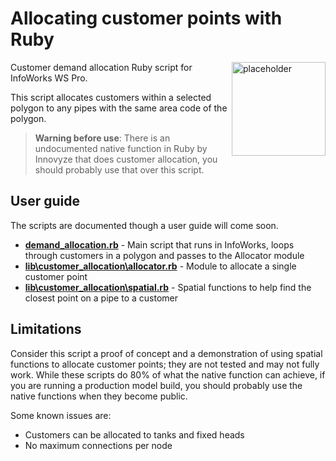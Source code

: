 # Allocating customer points with Ruby

<img src="https://raw.githubusercontent.com/modelcreate/infoworks-ruby-scripts/master/imgs/CustomerAllocation.png" alt="placeholder" height="150" align="right"/>

Customer demand allocation Ruby script for InfoWorks WS Pro.

This script allocates customers within a selected polygon to any pipes with the same area code of the polygon.

> **Warning before use**: There is an undocumented native function in Ruby by Innovyze that does customer allocation, you should probably use that over this script.

## User guide

The scripts are documented though a user guide will come soon.

- **[demand_allocation.rb](https://github.com/modelcreate/infoworks-ruby-scripts/blob/master/scripts/demand_allocation/demand_allocation.rb)** - Main script that runs in InfoWorks, loops through customers in a polygon and passes to the Allocator module
- **[lib\customer_allocation\allocator.rb](https://github.com/modelcreate/infoworks-ruby-scripts/blob/master/scripts/demand_allocation/lib/customer_allocation/allocator.rb)** - Module to allocate a single customer point
- **[lib\customer_allocation\spatial.rb](https://github.com/modelcreate/infoworks-ruby-scripts/blob/master/scripts/demand_allocation/lib/customer_allocation/spatial.rb)** - Spatial functions to help find the closest point on a pipe to a customer

## Limitations

Consider this script a proof of concept and a demonstration of using spatial functions to allocate customer points; they are not tested and may not fully work. While these scripts do 80% of what the native function can achieve, if you are running a production model build, you should probably use the native functions when they become public.

Some known issues are:

- Customers can be allocated to tanks and fixed heads
- No maximum connections per node
